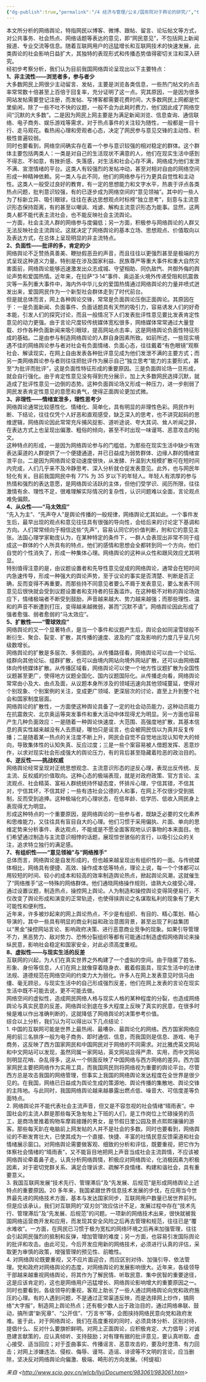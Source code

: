 ```yaml
---
{"dg-publish":true,"permalink":"/4 经济与管理/公关/国务院对于舆论的研究/","title":"国务院对于舆论的研究"}
---
```



本文所分析的网络舆论，特指网民以博客、微博、跟帖、留言、论坛帖文等方式，对公共事务、社会热点、网络话题等表达的意见，即“网民意见”，不包括网上新闻报道、专业交流等信息。随着互联网用户的迅猛增长和互联网技术的快速发展，此类舆论的社会影响日益扩大，其独特的表现形式和传播态势值得密切关注和深入研究。  
经初步考察分析，我们认为目前我国网络舆论呈现出以下主要特点：  
**1、非主流性——浏览者多，参与者少**  
大多数网民上网很少主动留言、发帖，主要是浏览各类信息，一些热门帖文的点击率常常数十倍甚至上百倍于回复率，充分证明了这一点。究其原因，一是因为很多网站发帖需要登记注册，而发帖、写博客都需要花费时间，大多数网民上网都是忙里偷闲，除了一些不吐不快的议题，一般不会为此耗时费力，他们因此成了网络空间“沉默的大多数”。二是因为网民上网主要是为满足新闻浏览、信息查询、通信联络、电子商务、娱乐游戏等需求，对于热点事件的关注较为随性，一般都是一目十行、走马观花。看热闹心理和旁观者心态，决定了网民参与意见交锋的主动性、积极性普遍较弱。  
同时也要看到，网络空间确实存在着一个参与意识较强的相对稳定的群体。这个群体主要包括两类人：一类是对自己的生活现状不满意的人，他们在现实生活中感到不得志、不如意，有挫折感、失落感，对生活和社会心存不满，网络成为他们发泄不满、宣泄情绪的平台。这类人有较强烈的发帖冲动，甚至对相对自由的网络空间形成一种精神依赖。另一类人与此不同，他们的网络参与行为更具自觉性和主动性。这类人一般受过良好的教育，有一定的思想能力和文字水平，热衷于评点各类热点问题，批判意识较强，有的已逐步成为网络空间的“意见领袖”。其中的一些人为了标新立异、吸引眼球，往往在表达思想观点时标榜“独立思考”，刻意与主流意识形态保持距离，有的甚至以嘲讽、戏谑、解构主流意识形态为能事。显然，这两类人都不能代表主流社会，也不能反映社会主流舆论。  
一方面，社会主流人群的网络参与度偏低；另一方面，积极参与网络舆论的人群又无法反映社会主流舆论。这就决定了网络舆论的基本立场、思想观点、价值取向以及表达方式，在总体上呈现明显的非主流特点。  
**2、负面性——批评的多，肯定的少**  
网络舆论不乏赞扬真善美、鞭挞假恶丑的声音，而且往往以更强烈甚至是极端的方式呈现这种道义力量。特别是在涉及国家利益、民族尊严等重大事件和重大自然灾害面前，网络舆论能够迅速激发出众志成城、守望相助、同仇敌忾、共御外侮的舆论声势和爱国热情。近年来，在拉萨“3·14”事件、奥运圣火境外传递受阻和抗震救灾等一系列重大事件中，海内外中华儿女的爱国热情通过网络舆论的力量井喷式迸发出来，爱国网民作为一个新型社会群体走到了时代前台。  
但是就总体而言，网上各种舆论交锋，常常是负面舆论压倒正面舆论。其原因在于：一是负面新闻、负面事件、负面话题具有天然的吸引力，容易诱发人们的好奇本能，引发人们的探究讨论，而且一般情况下人们发表批评性意见要比发表肯定性意见的动力更强。由于言论尺度较传统媒体宽松很多，网络媒体常常通过大量登载、炒作各种负面新闻来吸引眼球，提高网站点击率，这是网络舆论负面性特征形成的基础。二是由参与制造网络舆论的人群自身因素所致。如前所述，一些现实境遇不佳的网络舆论参与者对社会有负面情绪、负面心态，往往戴着“有色眼镜”观察社会、解读现实，在网上自由发表各种批评意见成为他们发泄不满的主要方式；而另一类网络舆论参与者则往往把批评作为展示自己“独立思考”能力的主要形式，甚至“为批评而批评”，这是负面性特征形成的重要原因。三是负面舆论场一旦形成，就会自行强化。由于肯定性意见没有得到充分展示，加上大多数网民选择沉默，就造成了批评性意见一边倒的态势。这种负面舆论场又形成一种压力，进一步削弱了网民发表肯定性意见的意愿和勇气，使得正面舆论更加式微。  
**3、非理性——情绪宣泄多，理性思考少**  
网络舆论通常比较感性化、情绪化、简单化，具有明显的非理性色彩。网民作判断、下结论，往往仅凭个人好恶和直观感受，缺乏深入的思考，也不讲究起码的思维逻辑，网络舆论因此常常充斥捕风捉影、道听途说、夸大其词、耸人听闻之辞，在表达方式上也呈现出偏激、粗俗的倾向，甚至不时出现一味谩骂、恶意攻击的帖文。  
这种特点的形成，一是因为网络舆论参与的门槛低，为那些在现实生活中缺少有效表达渠道的人群提供了一个便捷通道，并已日益成为弱势群体、边缘人群的情绪宣泄平台。二是因为网络舆论变动速度很快，从发酵、升温到大规模扩散可在短时间内完成，人们几乎来不及冷静思考、深入分析就仓促发表意见。此外，也与网民年轻化有关。目前我国网民中有 77% 为 35 岁以下的年轻人。年轻人有浓厚的参与热情和强烈的表达意愿，是网络舆论活跃的主体，但他们受学识、阅历所限，往往激情有余、理性不足，很难理解实际情况的复杂性，认识问题难以全面，言论观点难免偏颇。  
**4、从众性——“马太效应”**  
“先入为主”、“先声夺人”是舆论传播的一般规律，网络舆论尤其如此。一个事件发生后，最早出现的观点和意见往往具有很强的导向性，会给后来的讨论定下基调和方向。人们常常倾向于相信这些“先声”，容易认同它的价值判断，附和它的意见主张。法国心理学家勒庞认为，在某种特定的条件下，一群人会表现出非常不同于组成这一群体的个人所具有的特点，他们的感情和思想会全都转到同一个方向，他们自觉的个性消失了，形成一种集体心理。网络舆论的这种从众性和跟风效应尤其明显。  
特别值得注意的是，由议题设置者和先导性意见促成的网络舆论，通常会在短时间内急速传导，形成一种强大的舆论声势，至于议论的事实是否清楚、判断是否正确，反而变得不再重要。而那些持不同意见者要么不屑于发表意见，要么发表不同意见后很快就会受到议题设置者和支持者的狂轰滥炸。在这种极不对称的舆论场效应下，情绪极端者不断受到鼓励，声音越来越大、势力越来越强；而那些理性、温和的声音不断遭到打压，变得越来越微弱，甚而“沉默不语”。网络舆论因此形成了强者愈强、弱者愈弱的“马太效应”。  
**5、扩散性——“雪球效应”**  
网络舆论的又一个显著特点，是当一个事件和议题产生后，舆论会如同滚雪球般不断衍生、聚合、裂变、扩散，其传播的速度、波及的广度及影响的力度几乎呈几何级数增长。  
网络舆论的扩散是多层次、多侧面的。从传播路径看，网络舆论可以由一个论坛、组群向其他论坛、组群扩散，也可以由境内网站向境外网站扩散，还可以由网络媒体向传统媒体扩散。从传播区域看，网络舆论可以使一个地方性议题扩散为全国性议题甚至更广，使得地方议题全国化、国内议题国际化。从传播走向看，网络舆论常常由小及大、由点及面，从议题本身所涉及的领域迅速向其他领域蔓延，使得对个别现象、个别案例的关注，变成更广领域、更深层次的讨论，直至上升到整个社会和国家制度层面。  
网络舆论的扩散性，一方面使这种舆论具备了一定的社会动员能力，这种动员能力在抗震救灾、北京奥运等突发事件和重大活动中体现得尤为明显。另一方面也容易产生几种负面效应：一是随着一种舆论快速度、大范围、高强度地扩散，其基本信息的真实性越来越没有人去质疑，哪怕只是谣言，也会被网民信以为真并反复传播；二是随着某一热点的关注度不断上升，网民会自觉不自觉地出现认知夸大的倾向，导致集体性的认知失真、反应过度；三是一些个案容易被人借题发挥、恶意炒作，以求对现实社会形成强大的舆论压力，有的背后甚至隐藏着险恶的政治目的。  
**6、逆反性——挑战权威**  
网络舆论经常呈现对正统思想观念、主流意识形态的逆反心理，表现出反传统、反主流、反权威的价值取向。这种心态的极端表现，就是对政府政策、官方言论、主流观点、社会精英、富裕人群统统持怀疑态度，怀排斥心理，宁信其错，不信其对，宁信其坏，不信其好；一些有违社会公德的人和事，在网上不仅很少受到抵制，反而受到追捧。这种极端化的心理状态，在低年龄、低学历、低收入网民身上表现得尤为明显。  
形成这种特点的一个重要原因，是网络舆论的一些参与者，既缺乏必要的文化素养和思维能力，又往往具有盲目自大的心理。他们习惯于采用偏执、片面、单向的思维定势来分析事件、表达观点，不能或是不愿全面客观地认识事物的本来面目。他们希望通过制造与主流意识相悖的话题，展现惊世骇俗的言行，以吸引公众的关注，追求特立独行的满足感。  
**7、有组织性——“意见领袖”与“网络推手”**  
总体而言，网络舆论是自发形成的，但也越来越呈现出有组织性的一面。与传统媒体相比，网络具有便捷、高效、操作成本低等特点，理论上说，每一个个体都可以用较短的时间、较小的成本和较高的效率制造舆论热点，掀起舆论风潮，这就催生了“网络推手”这一特殊的网络群体。他们通晓网络操作规则，谙熟大众接受心理，通过设置议题，制造热点，操控网上舆论。人为制造和操控舆论变得简便易行，不仅改变了舆论形成和演变的正常轨迹，也使得挟舆论之名谋取私利的现象有了更大可能性和便利性。  
近年来，许多被炒起来的网上舆论热点，不少是有组织、有目的、精心策划、精心导演的，其中一些具有明显的商业利益和政治意图背景，甚至出现了利益集团以“黑金”操控网站言论、影响政府决策、进行恶意商业竞争的现象。如果引导管理不力，黑恶势力、敌对势力、恐怖分裂组织等都有可能通过制造虚假网络舆论来操纵民意，影响社会稳定和国家安全，对此必须高度重视。  
**8、虚拟性——与现实生活的反差**  
互联网的兴起，为人们在真实世界之外构建了一个虚拟的空间。由于隐匿了姓名、形象、身份等信息，人们在网上就像穿着隐身衣、戴着假面具，现实生活中的法律法规、道德规范在网络空间的约束力大为弱化。许多人在网上发表意见时信马由缰、毫无顾忌，与现实生活中的自己形成强烈反差，他们在网上发表的言论在现实生活中既不可能去说，更不可能去做。  
网络空间的虚拟性，造成网民网络人格与现实人格的某种程度的分裂，也造成网络舆论与真实民意的反差。网络舆论到底在多大程度上反映了真实的民意，在很多时候是难以作出准确判断的，这就降低了网络舆论的决策参考价值。  
综合以上分析，我们认为可以得出以下几点结论：  
1\. 中国的互联网可能是世界上最热闹、最嘈杂、最舆论化的网络。西方国家网络应用的前三名排序一般为电子商务、即时通信、信息，而我国则是信息、游戏、电子商务，这反映了西方国家网民和中国网民对于网络的不同需求。对比雅虎英文网站和中文网站可以发现，虽然同属一家网站，英文网站显得严肃、实用，而中文网站则明显花哨、杂乱得多，这从一个侧面反映了中国网络与西方网络的差异。西方国家网民主要把网络作为实用工具，而我国网民则将网络视为重要的舆论平台。尽管西方总是攻击我国的网络管理，但事实上我国的网络舆论发达程度在全世界是很少见的。在我国，网络已日益成为舆论生成的策源地、舆论传播的集散地、舆论交锋的主阵地。与此同时，我国网络舆论越来越暴露出燃点低、噪音大、可信度差等负面特点。  
2\. 网络舆论并不能代表社会主流声音，但又是不容忽视的社会情绪“晴雨表”。中国社会的主流人群是那些每天急匆匆上下班的人们，是工作岗位上忙碌操劳的员工，是商场里推着购物车摩肩接踵的男女，是节假日里公园及景点熙熙攘攘的游客。那些每天趴在电脑前上网发帖的人并不是社会的多数。同时也要看到，网络舆论的不断发育壮大，已使其成为一个直接、快捷、丰富的社情民意反馈渠道和社会情绪展示窗口。对网络舆论需要做客观、细致的分析和评估，既要重视，把它作为体察社会情绪的“晴雨表”，又不能盲目地把网上声音当成社会主流舆情，不应该被网络舆论牵着鼻子走。认真分析网络舆情，积极应对网络舆论，化消极因素为积极因素，对于密切党群关系、满足合理诉求、疏解不良情绪、构建和谐社会，具有重要意义。  
3\. 我国互联网发展“技术先行、管理滞后”及“先发展、后规范”是形成网络舆论上述特点的重要原因。20 多年来，我国紧跟世界信息技术发展的步伐，在应用当今世界最先进的网络技术方面，基本与发达国家同步，互联网用户数量已居世界前列。但是应该承认，我们对互联网的“双刃剑”效应估计不足，发展过程中存在“技术先行、管理滞后”及“先发展、后规范”的问题。一项新的网络技术出来，很快就被我国网络运营商开发和应用，而发现其安全风险之后再去管理和规范，往往已是“覆水难收”。一方面，在网民已习惯于极为宽松的网络环境之后再来加强管理，往往会引起网民强烈的抵制和反弹，增加管理的难度；另一方面，也容易引发国际舆论的批评和攻击。由此可见，今后开发应用新的网络技术，必须进行认真的评估，采取更为审慎的政策，增强管理的预见性、前瞻性。  
4\. 对网络舆论既要重视，又不应片面迎合，而应区别对待、加强引导、依法管理。党和政府对网络舆论的态度，对网络舆论的发展影响很大。近年来，各级领导干部越来越重视网络舆论，将其作为了解民情、听取民意、集中民智的重要途径，这是应该肯定的，这也是网络用户迅猛增长、网络舆论影响增大的重要原因之一。同时也要看到，各级领导的重视，客观上助长了一些人通过网络舆论向党和政府施压的心理。有的人遇到问题，不是通过正常渠道反映，而是选择网上炒作，搞网络“大字报”，制造网上舆论热点；还有极少数人出于政治目的，通过网络串联、鼓动，搞所谓“新宪章”、“公开信”、“万言书”等，企图挟持网络民意向党和政府发难。鉴于此，对于网络舆论，我们在高度重视的同时，必须具体分析、区别对待，提倡什么、反对什么要旗帜鲜明。对网上正面舆论，应积极肯定、大力倡导；对诚恳建言献策的，应认真倾听、支持鼓励；对有理有据的批评意见，要认真听取、虚心接受、适当回应；对于歪曲事实、传播谣言、恶意攻击的，要及时澄清、有力回击；对网上涉嫌违法、侵权、侮辱、谩骂、造谣、诽谤等不文明的言论，应当删除，坚决反对网络舆论向偏激、极端、畸形的方向发展。（柯缇祖）

*来自 \<<http://www.scio.gov.cn/wlcb/llyj/Document/983061/983061.htm>\>*

